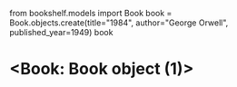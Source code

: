 from bookshelf.models import Book
book = Book.objects.create(title="1984", author="George Orwell", published_year=1949)
book
# <Book: Book object (1)>